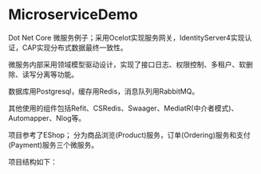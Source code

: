# MicroserviceDemo
Dot Net Core 微服务例子；采用Ocelot实现服务网关，IdentityServer4实现认证，CAP实现分布式数据最终一致性。

微服务内部采用领域模型驱动设计，实现了接口日志、权限控制、多租户、软删除、读写分离等功能。

数据库用Postgresql，缓存用Redis，消息队列用RabbitMQ。

其他使用的组件包括Refit、CSRedis、Swaager、MediatR(中介者模式)、Automapper、Nlog等。

项目参考了EShop； 分为商品浏览(Product)服务，订单(Ordering)服务和支付(Payment)服务三个微服务。

项目结构如下：
